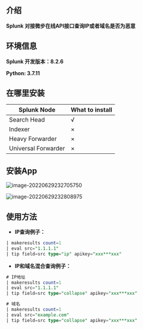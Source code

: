 ## 介绍

**Splunk 对接微步在线API接口查询IP或者域名是否为恶意**

## 环境信息

**Splunk 开发版本：8.2.6**

**Python: 3.7.11**

## 在哪里安装

| Splunk Node         | What to install |
| ------------------- | --------------- |
| Search Head         | √               |
| Indexer             | ×               |
| Heavy Forwarder     | ×               |
| Universal Forwarder | ×               |

## 安装App

![image-20220629232705750](https://hescinfo-images.oss-cn-shenzhen.aliyuncs.com/image-20220629232705750.png)

![image-20220629232808975](https://hescinfo-images.oss-cn-shenzhen.aliyuncs.com/image-20220629232808975.png)



## 使用方法

- **IP查询例子：**

```sql
| makeresults count=1 
| eval src="1.1.1.1"
| tip field=src type="ip" apikey="xxx***xxx"
```

- **IP和域名混合查询例子：**

```sql
# IP地址
| makeresults count=1 
| eval src="1.1.1.1"
| tip field=src type="collapse" apikey="xxx***xxx"

# 域名
| makeresults count=1 
| eval src="example.com"
| tip field=src type="collapse" apikey="xxx***xxx"
```

